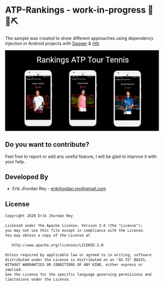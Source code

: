 # ATP-Rankings - work-in-progress 👷🔧️⛏

The sample was created to show different approaches using dependency injection in Android projects 
with [Dagger](https://dagger.dev/) & [Hilt](https://developer.android.com/training/dependency-injection/hilt-android).

![](./art/atp-tour.png)

Do you want to contribute?
--------------------------

Feel free to report or add any useful feature, I will be glad to improve it with your help.

Developed By
------------

* Erik Jhordan Rey  - <erikjhordan.rey@gmail.com> 

License
-------

    Copyright 2020 Erik Jhordan Rey

    Licensed under the Apache License, Version 2.0 (the "License");
    you may not use this file except in compliance with the License.
    You may obtain a copy of the License at

       http://www.apache.org/licenses/LICENSE-2.0

    Unless required by applicable law or agreed to in writing, software
    distributed under the License is distributed on an "AS IS" BASIS,
    WITHOUT WARRANTIES OR CONDITIONS OF ANY KIND, either express or implied.
    See the License for the specific language governing permissions and
    limitations under the License.

